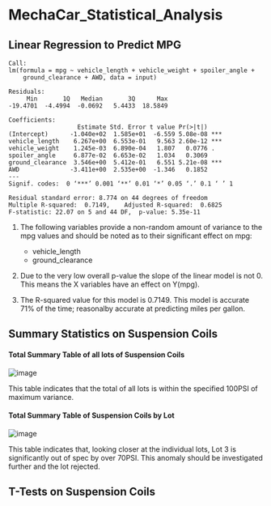# MechaCar_Statistical_Analysis
## Linear Regression to Predict MPG
    Call:
    lm(formula = mpg ~ vehicle_length + vehicle_weight + spoiler_angle + 
        ground_clearance + AWD, data = input)

    Residuals:
         Min       1Q   Median       3Q      Max 
    -19.4701  -4.4994  -0.0692   5.4433  18.5849 

    Coefficients:
                       Estimate Std. Error t value Pr(>|t|)    
    (Intercept)      -1.040e+02  1.585e+01  -6.559 5.08e-08 ***
    vehicle_length    6.267e+00  6.553e-01   9.563 2.60e-12 ***
    vehicle_weight    1.245e-03  6.890e-04   1.807   0.0776 .  
    spoiler_angle     6.877e-02  6.653e-02   1.034   0.3069    
    ground_clearance  3.546e+00  5.412e-01   6.551 5.21e-08 ***
    AWD              -3.411e+00  2.535e+00  -1.346   0.1852    
    ---
    Signif. codes:  0 ‘***’ 0.001 ‘**’ 0.01 ‘*’ 0.05 ‘.’ 0.1 ‘ ’ 1

    Residual standard error: 8.774 on 44 degrees of freedom
    Multiple R-squared:  0.7149,	Adjusted R-squared:  0.6825 
    F-statistic: 22.07 on 5 and 44 DF,  p-value: 5.35e-11
    
1. The following variables provide a non-random amount of variance to the mpg values and should be noted as to their significant effect on mpg:
    - vehicle_length
    - ground_clearance

2. Due to the very low overall p-value the slope of the linear model is not 0.  This means the X variables have an effect on Y(mpg).
3. The R-squared value for this model is 0.7149. This model is accurate 71% of the time; reasonalby accurate at predicting miles per gallon.

## Summary Statistics on Suspension Coils

#### Total Summary Table of all lots of Suspension Coils

![image](https://user-images.githubusercontent.com/81878169/129464330-7d7b463e-90a6-486a-9233-284bd010fca1.png)

This table indicates that the total of all lots is within the specified 100PSI of maximum variance.


#### Total Summary Table of Suspension Coils by Lot

![image](https://user-images.githubusercontent.com/81878169/129464338-0386ccf2-80e7-4e3b-8aa5-d8c57efd600d.png)

This table indicates that, looking closer at the individual lots, Lot 3 is significantly out of spec by over 70PSI. This anomaly should be investigated further and the lot rejected.

## T-Tests on Suspension Coils
